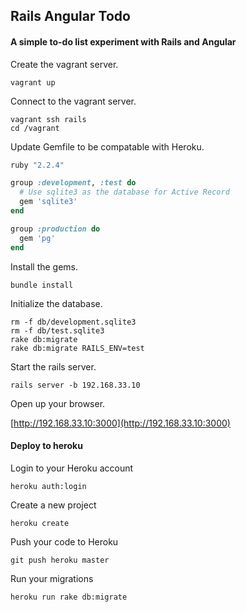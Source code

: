 ## Rails Angular Todo

#### A simple to-do list experiment with Rails and Angular


Create the vagrant server.

```unix
vagrant up
```

Connect to the vagrant server.

```unix
vagrant ssh rails
cd /vagrant
```

Update Gemfile to be compatable with Heroku.

```ruby
ruby "2.2.4"

group :development, :test do
  # Use sqlite3 as the database for Active Record
  gem 'sqlite3'
end

group :production do
  gem 'pg'
end
```

Install the gems.

```unix
bundle install
```

Initialize the database.

```unix
rm -f db/development.sqlite3
rm -f db/test.sqlite3
rake db:migrate
rake db:migrate RAILS_ENV=test
```

Start the rails server.

```unix
rails server -b 192.168.33.10
```

Open up your browser.

[http://192.168.33.10:3000](http://192.168.33.10:3000)

#### Deploy to heroku

Login to your Heroku account

```unix
heroku auth:login
```

Create a new project

```unix
heroku create
```

Push your code to Heroku

```unix
git push heroku master
```

Run your migrations

```unix
heroku run rake db:migrate
```
